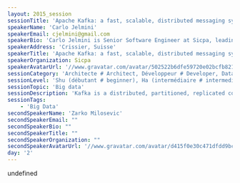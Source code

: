 ```yaml
---
layout: 2015_session
sessionTitle: 'Apache Kafka: a fast, scalable, distributed messaging system'
speakerName: 'Carlo Jelmini'
speakerEmail: cjelmini@gmail.com
speakerBio: 'Carlo Jelmini is Senior Software Engineer at Sicpa, leading global provider of secured identification, traceability and authentication solutions. His current main interests are functional programming and microservices architectures.'
speakerAddress: 'Crissier, Suisse'
speakerTitle: 'Apache Kafka: a fast, scalable, distributed messaging system'
speakerOrganization: Sicpa
speakerAvatarUrl: '//www.gravatar.com/avatar/502522b6dfe59720e02bcfb8213c0cd0?size=200&default=mm'
sessionCategory: 'Architecte # Architect, Développeur # Developer, Data scientist'
sessionLevel: 'Shu (débutant # beginner), Ha (intermédiaire # intermediate)'
sessionTopic: 'Big data'
sessionDescription: 'Kafka is a distributed, partitioned, replicated commit log service. It provides the functionality of a messaging system, but with a unique design. Kafka is used by LinkedIn, Twitter, Netflix and others to ingest hundreds of terabytes of data per day. This talk will introduce Kafka main concepts, its use cases and explain why you should use it (or not) above other technologies.'
sessionTags:
    - 'Big Data'
secondSpeakerName: 'Zarko Milosevic'
secondSpeakerEmail: ""
secondSpeakerBio: ""
secondSpeakerTitle: ""
secondSpeakerOrganization: ""
secondSpeakerAvatarUrl: '//www.gravatar.com/avatar/d415f0e30c471dfdd9bc4f827329ef48?size=200&default=mm'
day: '2'
---
```


undefined
